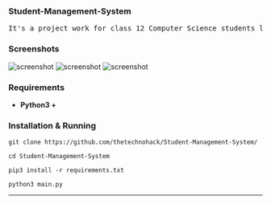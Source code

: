 ### Student-Management-System
<pre>
It's a project work for class 12 Computer Science students learning Python programming language. Student Management system/Student Information System is a cli project in which you can add, delete, update, show student details in a colorful manner. Hope u like it 🙂
</pre>

### Screenshots
![screenshot](https://github.com/thetechnohack/Student-Management-System/blob/main/Screenshots/scr_shot1.jpg)
![screenshot](https://github.com/thetechnohack/Student-Management-System/blob/main/Screenshots/scr_shot_2.jpg)
![screenshot](https://github.com/thetechnohack/Student-Management-System/blob/main/Screenshots/scr_shot3.jpg)

### Requirements
- <strong>Python3 + </strong>

### Installation & Running
```
git clone https://github.com/thetechnohack/Student-Management-System/

cd Student-Management-System

pip3 install -r requirements.txt

python3 main.py
```
<hr>
